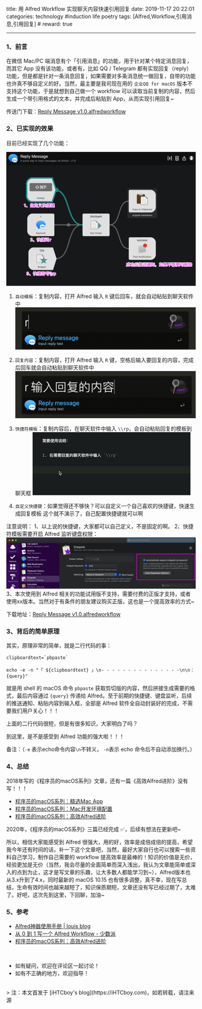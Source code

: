 title: 用 Alfred Workflow 实现聊天内容快速引用回复
date: 2019-11-17 20:22:01
categories: technology #induction life poetry
tags: [Alfred,Workflow,引用消息,引用回复]  # <!--more-->
reward: true

---

### 1、前言
在微信 Mac/PC 端消息有个「引用消息」的功能，用于针对某个特定消息回复，而其它 App 没有该功能，或者有，比如 QQ / Telegram 都有实现回复（reply）功能，但是都是针对一条消息回复，如果需要对多条消息统一做回复，自带的功能也许真不够自定义的好。当然，最主要是我司现在用的 `企业QQ for macOS` 版本不支持这个功能，于是就想到自己做一个 workflow 可以读取当前复制的内容，然后生成一个带引用格式的文本，并完成后粘贴到 App，从而实现引用回复~

传送门下载：[Reply Message v1.0.alfredworkflow](https://github.com/iHTCboy/macOSConfig/raw/master/Alfred/Workflows/Reply%20Message%20v1.0.alfredworkflow)

<!--more-->

### 2、已实现的效果
目前已经实现了几个功能：

![Alfred-Reply-Message-alfredworkflow.png](https://github.com/iHTCboy/iGallery/raw/master/BlogImages/2019/11/Alfred-Reply-Message-alfredworkflow.png)

1. `自动模板`：复制内容，打开 Alfred 输入 `R` 键后回车，就会自动粘贴到聊天软件中
![Alfred-Copy-Template.png](https://github.com/iHTCboy/iGallery/raw/master/BlogImages/2019/11/Alfred-Copy-Template.png)

2. `回复内容`：复制内容，打开 Alfred 输入 `R` 键，空格后输入要回复的内容，完成后回车就会自动粘贴到聊天软件中
![Alfred-Copy-Template-Reply.png](https://github.com/iHTCboy/iGallery/raw/master/BlogImages/2019/11/Alfred-Copy-Template-Reply.png)

3. `快捷符模板`：复制内容后，在聊天软件中输入 `\\rp`，会自动粘贴回复的模板到聊天框
![Alfred-Shortcuts-Key.gif](https://github.com/iHTCboy/iGallery/raw/master/BlogImages/2019/11/Alfred-Shortcuts-Key.gif)

4. `自定义快捷键`：如果觉得还不够快？可以自定义一个自己喜欢的快捷键，快速生成回复模板
这个就不演示了，自己配置快捷键就可以啊

注意说明：
1、以上说的快捷键，大家都可以自己定义，不是固定的啊。
2、快捷符模板需要开启 Alfred 监听键盘权限：
![Alfred-Automatically-expand-snippets.png](https://github.com/iHTCboy/iGallery/raw/master/BlogImages/2019/11/Alfred-Automatically-expand-snippets.png)
3、本次使用到 Alfred 相关的功能试用版不支持，需要付费的正版才支持，或者使用xx版本。当然对于有条件的朋友建议购买正版，这也是一个提高效率的方式~


下载地址：[Reply Message v1.0.alfredworkflow](https://github.com/iHTCboy/macOSConfig/raw/master/Alfred/Workflows/Reply%20Message%20v1.0.alfredworkflow)

### 3、背后的简单原理

其实，原理非常的简单，就是二行代码的事：

```
clipboardtext=`pbpaste`

echo -e -n "「 ${clipboardtext} 」\n- - - - - - - - - - - - - - -\n\n：{query}"
```

就是用 shell 的 macOS 命令 `pbpaste` 获取剪切版的内容，然后拼接生成需要的格式，最后内容通过 `{query}` 传递给 Alfred。至于前期的快捷键、键盘监听，后续的推送通知、粘贴内容到输入框，全部是 Alfred 软件全自动封装好的完成，不需要我们用户关心！！！

上面的二行代码很短，但是有很多知识，大家明白了吗？

到这里，是不是感受到 Alfred 功能的强大啦！！！

备注：（`-e` 表示echo命令内容`\n`不转义， `-n`表示 echo 命令后不自动添加换行。）

### 4、总结
2018年写的《程序员的macOS系列》文章，还有一篇《高效Alfred进阶》没有写！！！

- [程序员的macOS系列：精选Mac App](https://ihtcboy.com/2018/07/15/2018-07-15_程序员的macOS系列：精选MacApp/)
- [程序员的macOS系列：Mac开发环境配置](https://ihtcboy.com/2018/09/30/2018-09-30_程序员的macOS系列：Mac开发环境配置/)
- [程序员的macOS系列：高效Alfred进阶](https://ihtcboy.com/2020/02/09/2020-02-09_程序员的macOS系列：高效Alfred进阶/)

2020年，《程序员的macOS系列》三篇已经完成 ✅，后续有想法在更新吧~

所以，相信大家能感受到 Alfred 很强大，用的好，效率是成倍成倍的提高，希望我今年还有时间的话，补一下这个文章吧，当然，最好大家自行也可以搜索一些资料自己学习，制作自己需要的 workflow 提高效率是最棒的！知识的价值是无价，经验更加是无价（当然，我会尽量的全面简单而深入浅出，我认为文章能简单或深入的点到为止，这才是写文章的乐趣，让大多数人都能学习到~），Alfred版本也从3.x升到了4.x，同时最新的 macOS 10.15 也有很多调整，真不幸，现在写总结，生命有效时间也越来越短了，知识保质期短，文章还没有写已经过期了，太难了。好吧，这次先到这里，下回聊，加油~


### 5、参考
- [Alfred神器使用手册 | louis blog](http://louiszhai.github.io/2018/05/31/alfred/)
- [从 0 到 1 写一个 Alfred Workflow - 少数派](https://sspai.com/post/47710)
- [程序员的macOS系列：高效Alfred进阶](https://ihtcboy.com/2020/02/09/2020-02-09_程序员的macOS系列：高效Alfred进阶/)


<br>

- 如有疑问，欢迎在评论区一起讨论！
- 如有不正确的地方，欢迎指导！

<br>
> 注：本文首发于 [iHTCboy's blog](https://iHTCboy.com)，如若转载，请注来源
<br>


